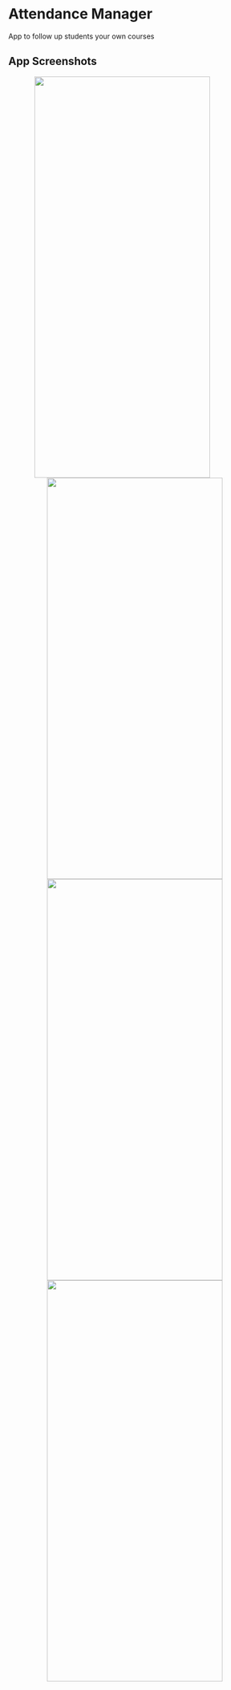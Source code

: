 # Attendance Manager

App to follow up students your own courses

## App Screenshots
<div style="display: flex; flex-wrap: wrap; justify-content: space-around;">
        <img src="https://github.com/Nidal-J/Attenfence-Manager/blob/main/screenshots/home_courses.png" height="800" width="350" style="margin-right: 50px;">
        <img src="https://github.com/Nidal-J/Attenfence-Manager/blob/main/screenshots/add_course.png" height="800" width="350">
        <img src="https://github.com/Nidal-J/Attenfence-Manager/blob/main/screenshots/students%20(2).png" height="800" width="350">
        <img src="https://github.com/Nidal-J/Attenfence-Manager/blob/main/screenshots/add_student.png" height="800" width="350">
</div>
